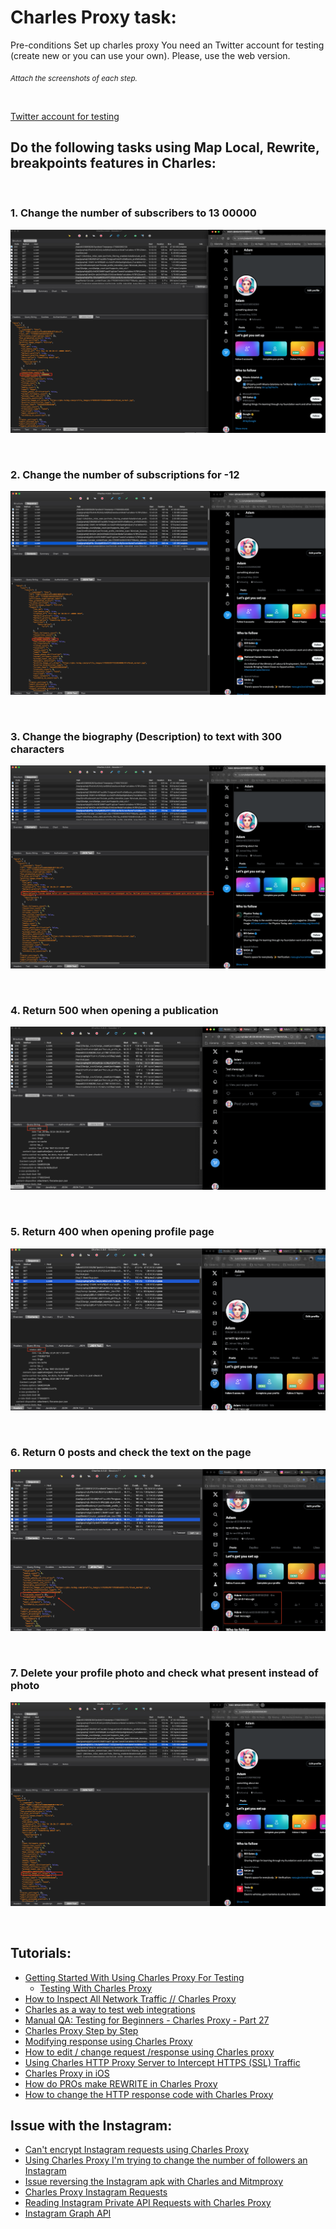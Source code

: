 # Charles Proxy task: 

Pre-conditions
Set up charles proxy
You need an Twitter account for testing (create new or you can use your own). Please, use the web version.

<sub>*Attach the screenshots of each step.*</sub>

<br>

[Twitter account for testing](https://x.com/Adam83358958280)

## Do the following tasks using Map Local, Rewrite, breakpoints features in Charles:

<br>

### 1. Change the number of subscribers to 13 00000

![Solution_1](img/Solution_1.png)

<br>

### 2. Change the number of subscriptions for -12

![Solution_2](img/Solution_2.png)

<br>

### 3. Change the biography (Description) to text with 300 characters

![Solution_3](img/Solution_3.png)

<br>

### 4. Return 500 when opening a publication

![Solution_4](img/Solution_4.png)

<br>

### 5. Return 400 when opening profile page

![Solution_5](img/Solution_5.png)

<br>

### 6. Return 0 posts and check the text on the page

![Solution_6](img/Solution_6.png)

<br>

### 7. Delete your profile photo and check what present instead of photo

![Solution_7](img/Solution_7.png)

<br>

## Tutorials:

- [Getting Started With Using Charles Proxy For Testing](https://www.youtube.com/watch?v=lf2yCklqdyo&t=549s)
    - [Testing With Charles Proxy](https://nicolalindgren.com/testing-with-charles-proxy-part-1/)
- [How to Inspect All Network Traffic // Charles Proxy](https://www.youtube.com/watch?v=RwfeH5ahxCg)
- [Charles as a way to test web integrations](https://www.youtube.com/watch?v=v8RYWEUPSK8)
- [Manual QA: Testing for Beginners - Charles Proxy - Part 27](https://www.youtube.com/watch?v=tEvQg_mwlHk)
- [Charles Proxy Step by Step](https://www.youtube.com/watch?v=nEcz0Dw9IQI&list=PLNRoIKv4RbroQ51nSWoXKLHGMKjOqjrry)
- [Modifying response using Charles Proxy](https://www.youtube.com/watch?v=DWSGX5lsJxw)
- [How to edit / change request /response using Charles proxy](https://www.youtube.com/watch?v=vtlsTIBEi7s&t=336s)
- [Using Charles HTTP Proxy Server to Intercept HTTPS (SSL) Traffic](https://www.youtube.com/watch?v=AElqiF6VSZI)
- [Charles Proxy in iOS](https://www.youtube.com/watch?v=qp3Q3E_DSB4)
- [How do PROs make REWRITE in Charles Proxy](https://www.youtube.com/watch?v=YEY7Vdqjm_Q)
- [How to change the HTTP response code with Charles Proxy](https://www.youtube.com/watch?v=0228QtlCGY4)

## Issue with the Instagram:

- [Can't encrypt Instagram requests using Charles Proxy](https://stackoverflow.com/questions/60278132/cant-encrypt-instagram-requests-using-charles-proxy)
- [Using Charles Proxy I'm trying to change the number of followers an Instagram](https://stackoverflow.com/questions/78390094/using-charles-proxy-im-trying-to-change-the-number-of-followers-an-instagram-ac)
- [Issue reversing the Instagram apk with Charles and Mitmproxy](https://github.com/subzeroid/instagrapi/discussions/666)
- [Charles Proxy Instagram Requests](https://github.com/aliforever/charles-proxy-instagram-requests)
- [Reading Instagram Private API Requests with Charles Proxy](https://archive.ph/2022.10.13-160735/https://adw0rd.com/2020/03/26/sniffing-instagram-charles-proxy/en/#selection-227.0-227.57)
- [Instagram Graph API](https://developers.facebook.com/docs/instagram-api)
